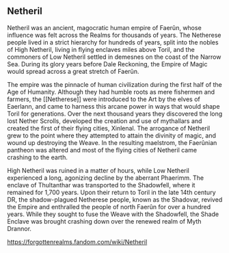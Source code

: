 ## Netheril

Netheril was an ancient, magocratic human empire of Faerûn, whose influence was felt across the Realms for thousands of years. The Netherese people lived in a strict hierarchy for hundreds of years, split into the nobles of High Netheril, living in flying enclaves miles above Toril, and the commoners of Low Netheril settled in demesnes on the coast of the Narrow Sea. During its glory years before Dale Reckoning, the Empire of Magic would spread across a great stretch of Faerûn.

The empire was the pinnacle of human civilization during the first half of the Age of Humanity. Although they had humble roots as mere fishermen and farmers, the [[Netherese]] were introduced to the Art by the elves of Eaerlann, and came to harness this arcane power in ways that would shape Toril for generations. Over the next thousand years they discovered the long lost Nether Scrolls, developed the creation and use of mythallars and created the first of their flying cities, Xinlenal. The arrogance of Netheril grew to the point where they attempted to attain the divinity of magic, and wound up destroying the Weave. In the resulting maelstrom, the Faerûnian pantheon was altered and most of the flying cities of Netheril came crashing to the earth.

High Netheril was ruined in a matter of hours, while Low Netheril experienced a long, agonizing decline by the aberrant Phaerimm. The enclave of Thultanthar was transported to the Shadowfell, where it remained for 1,700 years. Upon their return to Toril in the late 14th century DR, the shadow-plagued Netherese people, known as the Shadovar, revived the Empire and enthralled the people of north Faerûn for over a hundred years. While they sought to fuse the Weave with the Shadowfell, the Shade Enclave was brought crashing down over the renewed realm of Myth Drannor.

https://forgottenrealms.fandom.com/wiki/Netheril
